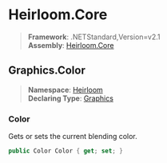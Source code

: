 # Heirloom.Core

> **Framework**: .NETStandard,Version=v2.1  
> **Assembly**: [Heirloom.Core][0]  

## Graphics.Color

> **Namespace**: [Heirloom][0]  
> **Declaring Type**: [Graphics][1]  

### Color

Gets or sets the current blending color.

```cs
public Color Color { get; set; }
```

[0]: ../../../Heirloom.Core.md
[1]: ../Graphics.md
